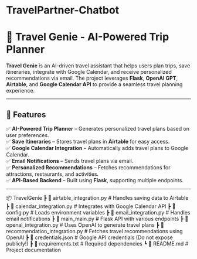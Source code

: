 # TravelPartner-Chatbot

# 🧳 Travel Genie - AI-Powered Trip Planner

**Travel Genie** is an AI-driven travel assistant that helps users plan trips, save itineraries, integrate with Google Calendar, and receive personalized recommendations via email. The project leverages **Flask**, **OpenAI GPT**, **Airtable**, and **Google Calendar API** to provide a seamless travel planning experience.

---

## 🚀 Features

✅ **AI-Powered Trip Planner** – Generates personalized travel plans based on user preferences.  
✅ **Save Itineraries** – Stores travel plans in **Airtable** for easy access.  
✅ **Google Calendar Integration** – Automatically adds travel plans to Google Calendar.  
✅ **Email Notifications** – Sends travel plans via email.  
✅ **Personalized Recommendations** – Fetches recommendations for attractions, restaurants, and activities.  
✅ **API-Based Backend** – Built using **Flask**, supporting multiple endpoints.  

---

📦 TravelGenie
 ┣ 📜 airtable_integration.py    # Handles saving data to Airtable
 ┣ 📜 calendar_integration.py    # Integrates with Google Calendar API
 ┣ 📜 config.py                  # Loads environment variables
 ┣ 📜 email_integration.py       # Handles email notifications
 ┣ 📜 main_main.py               # Flask API with various endpoints
 ┣ 📜 openai_integration.py      # Uses OpenAI to generate travel plans
 ┣ 📜 recommendation_integration.py # Fetches travel recommendations using OpenAI
 ┣ 📜 credentials.json           # Google API credentials (Do not expose publicly!)
 ┣ 📜 requirements.txt           # Required dependencies
 ┗ 📜 README.md                  # Project documentation
